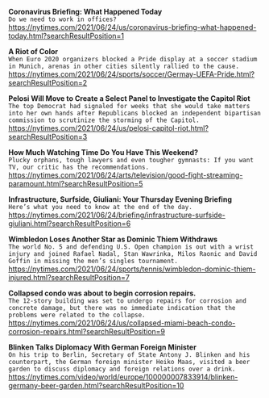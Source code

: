 **Coronavirus Briefing: What Happened Today**\
`Do we need to work in offices?`\
https://nytimes.com/2021/06/24/us/coronavirus-briefing-what-happened-today.html?searchResultPosition=1

**A Riot of Color**\
`When Euro 2020 organizers blocked a Pride display at a soccer stadium in Munich, arenas in other cities silently rallied to the cause.`\
https://nytimes.com/2021/06/24/sports/soccer/Germay-UEFA-Pride.html?searchResultPosition=2

**Pelosi Will Move to Create a Select Panel to Investigate the Capitol Riot**\
`The top Democrat had signaled for weeks that she would take matters into her own hands after Republicans blocked an independent bipartisan commission to scrutinize the storming of the Capitol.`\
https://nytimes.com/2021/06/24/us/pelosi-capitol-riot.html?searchResultPosition=3

**How Much Watching Time Do You Have This Weekend?**\
`Plucky orphans, tough lawyers and even tougher gymnasts: If you want TV, our critic has the recommendations.`\
https://nytimes.com/2021/06/24/arts/television/good-fight-streaming-paramount.html?searchResultPosition=5

**Infrastructure, Surfside, Giuliani: Your Thursday Evening Briefing**\
`Here’s what you need to know at the end of the day.`\
https://nytimes.com/2021/06/24/briefing/infrastructure-surfside-giuliani.html?searchResultPosition=6

**Wimbledon Loses Another Star as Dominic Thiem Withdraws**\
`The world No. 5 and defending U.S. Open champion is out with a wrist injury and joined Rafael Nadal, Stan Wawrinka, Milos Raonic and David Goffin in missing the men’s singles tournament.`\
https://nytimes.com/2021/06/24/sports/tennis/wimbledon-dominic-thiem-injured.html?searchResultPosition=7

**Collapsed condo was about to begin corrosion repairs.**\
`The 12-story building was set to undergo repairs for corrosion and concrete damage, but there was no immediate indication that the problems were related to the collapse.`\
https://nytimes.com/2021/06/24/us/collapsed-miami-beach-condo-corrosion-repairs.html?searchResultPosition=9

**Blinken Talks Diplomacy With German Foreign Minister**\
`On his trip to Berlin, Secretary of State Antony J. Blinken and his counterpart, the German foreign minister Heiko Maas, visited a beer garden to discuss diplomacy and foreign relations over a drink.`\
https://nytimes.com/video/world/europe/100000007833914/blinken-germany-beer-garden.html?searchResultPosition=10

